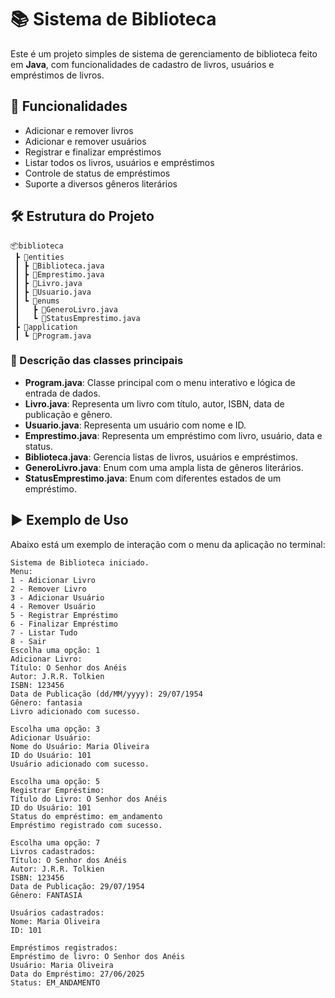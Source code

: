 # 📚 Sistema de Biblioteca

Este é um projeto simples de sistema de gerenciamento de biblioteca feito em **Java**, com funcionalidades de cadastro de livros, usuários e empréstimos de livros.

## 🚀 Funcionalidades

- Adicionar e remover livros
- Adicionar e remover usuários
- Registrar e finalizar empréstimos
- Listar todos os livros, usuários e empréstimos
- Controle de status de empréstimos
- Suporte a diversos gêneros literários

## 🛠️ Estrutura do Projeto

```
📦biblioteca
 ┣ 📂entities
 ┃ ┣ 📜Biblioteca.java
 ┃ ┣ 📜Emprestimo.java
 ┃ ┣ 📜Livro.java
 ┃ ┣ 📜Usuario.java
 ┃ ┗ 📂enums
 ┃   ┣ 📜GeneroLivro.java
 ┃   ┗ 📜StatusEmprestimo.java
 ┣ 📂application
 ┃ ┗ 📜Program.java
```

### 📄 Descrição das classes principais

- **Program.java**: Classe principal com o menu interativo e lógica de entrada de dados.
- **Livro.java**: Representa um livro com título, autor, ISBN, data de publicação e gênero.
- **Usuario.java**: Representa um usuário com nome e ID.
- **Emprestimo.java**: Representa um empréstimo com livro, usuário, data e status.
- **Biblioteca.java**: Gerencia listas de livros, usuários e empréstimos.
- **GeneroLivro.java**: Enum com uma ampla lista de gêneros literários.
- **StatusEmprestimo.java**: Enum com diferentes estados de um empréstimo.

## ▶️ Exemplo de Uso

Abaixo está um exemplo de interação com o menu da aplicação no terminal:

```
Sistema de Biblioteca iniciado.
Menu:
1 - Adicionar Livro
2 - Remover Livro
3 - Adicionar Usuário
4 - Remover Usuário
5 - Registrar Empréstimo
6 - Finalizar Empréstimo
7 - Listar Tudo
8 - Sair
Escolha uma opção: 1
Adicionar Livro:
Título: O Senhor dos Anéis
Autor: J.R.R. Tolkien
ISBN: 123456
Data de Publicação (dd/MM/yyyy): 29/07/1954
Gênero: fantasia
Livro adicionado com sucesso.

Escolha uma opção: 3
Adicionar Usuário:
Nome do Usuário: Maria Oliveira
ID do Usuário: 101
Usuário adicionado com sucesso.

Escolha uma opção: 5
Registrar Empréstimo:
Título do Livro: O Senhor dos Anéis
ID do Usuário: 101
Status do empréstimo: em_andamento
Empréstimo registrado com sucesso.

Escolha uma opção: 7
Livros cadastrados:
Título: O Senhor dos Anéis
Autor: J.R.R. Tolkien
ISBN: 123456
Data de Publicação: 29/07/1954
Gênero: FANTASIA

Usuários cadastrados:
Nome: Maria Oliveira
ID: 101

Empréstimos registrados:
Empréstimo de livro: O Senhor dos Anéis
Usuário: Maria Oliveira
Data do Empréstimo: 27/06/2025
Status: EM_ANDAMENTO
```
